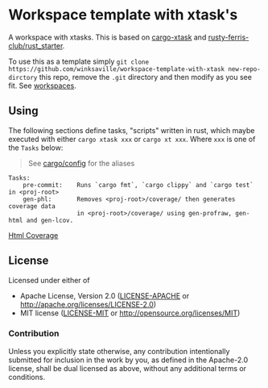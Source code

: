 # Workspace template with xtask's

A workspace with xtasks. This is based on [cargo-xtask](https://github.com/matklad/cargo-xtask)
and [rusty-ferris-club/rust_starter](https://github.com/rusty-ferris-club/rust-starter).

To use this as a template simply `git clone https://github.com/winksaville/workspace-template-with-xtask new-repo-dirctory`
this repo, remove the `.git` directory and then modify as you see fit.
See [workspaces](https://doc.rust-lang.org/cargo/reference/workspaces.html).

## Using

The following sections define tasks, "scripts" written in rust,
which maybe executed with either `cargo xtask xxx` or `cargo xt xxx`.
Where `xxx` is one of the `Tasks` below:

> See [cargo/config](.cargo/config) for the aliases

```
Tasks:
    pre-commit:    Runs `cargo fmt`, `cargo clippy` and `cargo test` in <proj-root>
    gen-phl:       Removes <proj-root>/coverage/ then generates coverage data
                   in <proj-root>/coverage/ using gen-profraw, gen-html and gen-lcov.
```

<a href="coverage/html/index.html" title="Html Coverage">Html Coverage</a>

## License

Licensed under either of

- Apache License, Version 2.0 ([LICENSE-APACHE](LICENSE-APACHE) or http://apache.org/licenses/LICENSE-2.0)
- MIT license ([LICENSE-MIT](LICENSE-MIT) or http://opensource.org/licenses/MIT)

### Contribution

Unless you explicitly state otherwise, any contribution intentionally submitted
for inclusion in the work by you, as defined in the Apache-2.0 license, shall
be dual licensed as above, without any additional terms or conditions.

